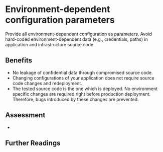 # Environment-dependent configuration parameters

Provide all environment-dependent configuration as parameters. Avoid hard-coded environment-dependent data (e.g., credentials, paths) in application and infrastructure source code.

## Benefits

- No leakage of confidential data through compromised source code.
- Changing configurations of your application does not require source code changes and redeployment.
- The tested source code is the one which is deployed. No environment specific changes are required right before production deployment. Therefore, bugs introduced by these changes are prevented.

## Assessment

-

## Further Readings